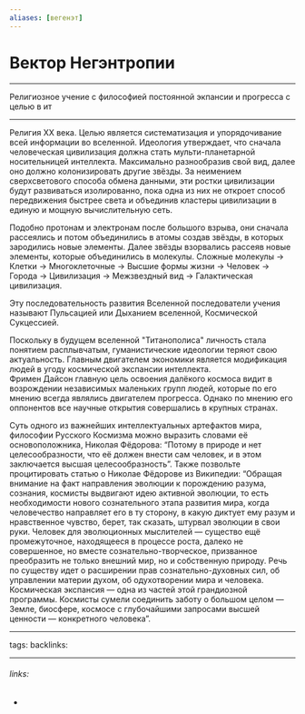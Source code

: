 ```yaml
---
aliases: [вегенэт]
---
```

# Вектор Негэнтропии
---
Религиозное учение с философией постоянной экпансии и прогресса с целью в ит

---
Религия XX века. Целью является систематизация и упорядочивание всей информации во вселенной. Идеология утверждает, что сначала человеческая цивилизация должна стать мульти-планетарной носительницей интеллекта. Максимально разнообразив свой вид, далее оно должно колонизировать другие звёзды. За неимением сверхсветового способа обмена данными, эти ростки цивилизации будут развиваться изолированно, пока одна из них не откроет способ передвижения быстрее света и объединив кластеры цивилизации в единую и мощную вычислительную сеть.

Подобно протонам и электронам после большого взрыва, они сначала рассеялись и потом объединились в атомы создав звёзды, в которых зародились новые элементы. Далее звёзды взорвались рассеяв новые элементы, которые объединились в молекулы. Сложные молекулы -> Клетки -> Многоклеточные -> Высшие формы жизни -> Человек -> Города -> Цивилизация -> Межзвездный вид -> Галактическая цивилизация.  

Эту последовательность развития Вселенной последователи учения называют Пульсацией или Дыханием вселенной, Космической Сукцессией.  

Поскольку в будущем вселенной "Титанополиса" личность стала понятием расплывчатым, гуманистические идеологии теряют свою актуальность. Главным двигателем экономики является модификация людей в угоду космической экспансии интеллекта.  
Фримен Дайсон главную цель освоения далёкого космоса видит в возрождении независимых маленьких групп людей, которые по его мнению всегда являлись двигателем прогресса. Однако по мнению его оппонентов все научные открытия совершались в крупных странах.  

Суть одного из важнейших интеллектуальных артефактов мира, философии Русского Космизма можно выразить словами её основоположника, Николая Фёдорова: “Потому в природе и нет целесообразности, что её должен внести сам человек, и в этом заключается высшая целесообразность”. Также позвольте процитировать статью о Николае Фёдорове из Википедии: “Обращая внимание на факт направления эволюции к порождению разума, сознания, космисты выдвигают идею активной эволюции, то есть необходимости нового сознательного этапа развития мира, когда человечество направляет его в ту сторону, в какую диктует ему разум и нравственное чувство, берет, так сказать, штурвал эволюции в свои руки. Человек для эволюционных мыслителей — существо ещё промежуточное, находящееся в процессе роста, далеко не совершенное, но вместе сознательно-творческое, призванное преобразить не только внешний мир, но и собственную природу. Речь по существу идет о расширении прав сознательно-духовных сил, об управлении материи духом, об одухотворении мира и человека. Космическая экспансия — одна из частей этой грандиозной программы. Космисты сумели соединить заботу о большом целом — Земле, биосфере, космосе с глубочайшими запросами высшей ценности — конкретного человека”.

---
tags: 
backlinks: 

---
###### links:
- 

